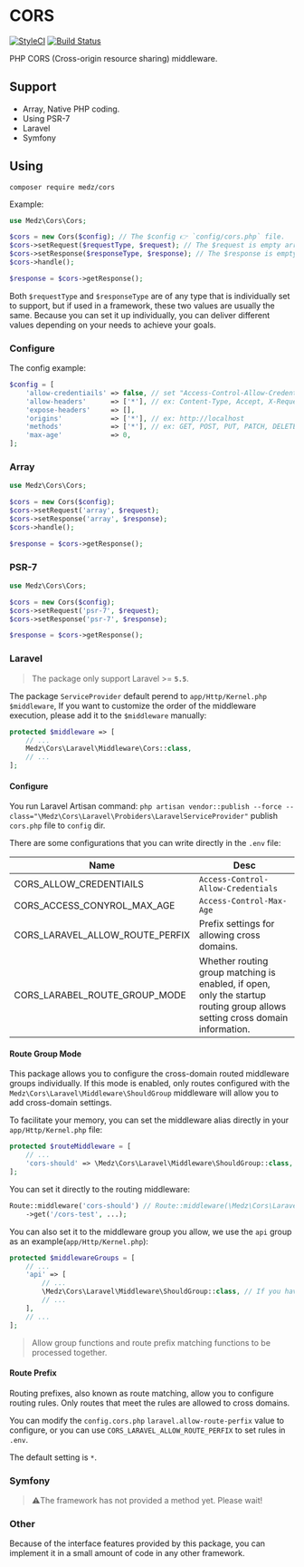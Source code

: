 # CORS

[![StyleCI](https://styleci.io/repos/125001413/shield?branch=master)](https://styleci.io/repos/125001413)
[![Build Status](https://travis-ci.org/medz/cors.svg?branch=master)](https://travis-ci.org/medz/cors)

PHP CORS (Cross-origin resource sharing) middleware.

## Support

- Array, Native PHP coding.
- Using PSR-7
- Laravel
- Symfony

## Using

```shell
composer require medz/cors
```

Example:

```php
use Medz\Cors\Cors;

$cors = new Cors($config); // The $config 👉 `config/cors.php` file.
$cors->setRequest($requestType, $request); // The $request is empty array or is `NULL` or $_REQUEST
$cors->setResponse($responseType, $response); // The $response is empty array.
$cors->handle();

$response = $cors->getResponse();
```

Both `$requestType` and `$responseType` are of any type that is individually set to support, but if used in a framework, these two values are usually the same. Because you can set it up individually, you can deliver different values depending on your needs to achieve your goals.

### Configure

The config example:

```php
$config = [
    'allow-credentiails' => false, // set "Access-Control-Allow-Credentials" 👉 string "false" or "true".
    'allow-headers'      => ['*'], // ex: Content-Type, Accept, X-Requested-With
    'expose-headers'     => [],
    'origins'            => ['*'], // ex: http://localhost
    'methods'            => ['*'], // ex: GET, POST, PUT, PATCH, DELETE
    'max-age'            => 0,
];
```

### Array

```php
use Medz\Cors\Cors;

$cors = new Cors($config);
$cors->setRequest('array', $request);
$cors->setResponse('array', $response);
$cors->handle();

$response = $cors->getResponse();
```

### PSR-7

```php
use Medz\Cors\Cors;

$cors = new Cors($config);
$cors->setRequest('psr-7', $request);
$cors->setResponse('psr-7', $response);

$response = $cors->getResponse();
```

### Laravel

> The package only support Laravel >= **`5.5`**.

The package `ServiceProvider` default perend to `app/Http/Kernel.php` `$middleware`, If you want to customize the order of the middleware execution, please add it to the `$middleware` manually:


```php
protected $middleware => [
    // ...
    Medz\Cors\Laravel\Middleware\Cors::class,
    // ...
];
```

#### Configure

You run Laravel Artisan command: `php artisan vendor::publish --force --class="\Medz\Cors\Laravel\Probiders\LaravelServiceProvider"` publish `cors.php` file to `config` dir.

There are some configurations that you can write directly in the `.env` file:

| Name | Desc |
|----|----|
| CORS_ALLOW_CREDENTIAILS | `Access-Control-Allow-Credentials` |
| CORS_ACCESS_CONYROL_MAX_AGE | `Access-Control-Max-Age` |
| CORS_LARAVEL_ALLOW_ROUTE_PERFIX | Prefix settings for allowing cross domains. |
| CORS_LARABEL_ROUTE_GROUP_MODE | Whether routing group matching is enabled, if open, only the startup routing group allows setting cross domain information. |

#### Route Group Mode

This package allows you to configure the cross-domain routed middleware groups individually. If this mode is enabled, only routes configured with the `Medz\Cors\Laravel\Middleware\ShouldGroup` middleware will allow you to add cross-domain settings.

To facilitate your memory, you can set the middleware alias directly in your `app/Http/Kernel.php` file:

```php
protected $routeMiddleware = [
    // ...
    'cors-should' => \Medz\Cors\Laravel\Middleware\ShouldGroup::class,
];
```

You can set it directly to the routing middleware:

```php
Route::middleware('cors-should') // Route::middleware(\Medz\Cors\Laravel\Middleware\ShouldGroup::class)
    ->get('/cors-test', ...);
```

You can also set it to the middleware group you allow, we use the `api` group as an example(`app/Http/Kernel.php`):


```php
protected $middlewareGroups = [
    // ...
    'api' => [
        // ...
        \Medz\Cors\Laravel\Middleware\ShouldGroup::class, // If you have aliased the middleware, you can write the middleware alias directly.
        // ...
    ],
    // ...
];
```

> Allow group functions and route prefix matching functions to be processed together.

#### Route Prefix

Routing prefixes, also known as route matching, allow you to configure routing rules. Only routes that meet the rules are allowed to cross domains.

You can modify the `config.cors.php` `laravel.allow-route-perfix` value to configure, or you can use `CORS_LARAVEL_ALLOW_ROUTE_PERFIX` to set rules in `.env`.

The default setting is `*`.

### Symfony

> ⚠️The framework has not provided a method yet. Please wait!

### Other

Because of the interface features provided by this package, you can implement it in a small amount of code in any other framework.
